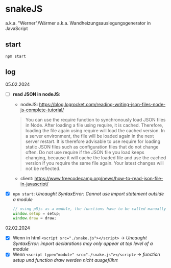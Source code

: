 # snakeJS

a.k.a. "Werner"/Wärmer a.k.a. Wandheizungsauslegungsgenerator in JavaScript

## start

`npm start`

## log

05.02.2024
- [ ] **read JSON in nodeJS**:
    - nodeJS: https://blog.logrocket.com/reading-writing-json-files-node-js-complete-tutorial/
    > You can use the require function to synchronously load JSON files in Node. After loading a file using require, it is cached. Therefore, loading the file again using require will load the cached version. In a server environment, the file will be loaded again in the next server restart. It is therefore advisable to use require for loading static JSON files such as configuration files that do not change often. Do not use require if the JSON file you load keeps changing, because it will cache the loaded file and use the cached version if you require the same file again. Your latest changes will not be reflected.
    - client: https://www.freecodecamp.org/news/how-to-read-json-file-in-javascript/
    
- [x] `npm start`: *Uncaught SyntaxError: Cannot use import statement outside a module*
     ``` javascript
    // using p5js as a module, the functions have to be called manually at the bottom of the script:
    window.setup = setup;
    window.draw = draw;
    ```

02.02.2024
- [x] Wenn in html `<script src="./snake.js"></script>` → *Uncaught SyntaxError: import declarations may only appear at top level of a module*
- [x] Wenn `<script type="module" src="./snake.js"></script>` → *function setup und function draw werden nicht ausgeführt*